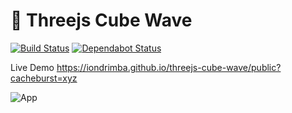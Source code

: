 # :game_die: Threejs Cube Wave
[![Build Status](https://travis-ci.org/iondrimba/threejs-cube-wave.svg?branch=master)](https://travis-ci.org/iondrimba/threejs-cube-wave) [![Dependabot Status](https://api.dependabot.com/badges/status?host=github&repo=iondrimba/threejs-cube-wave)](https://dependabot.com)

Live Demo https://iondrimba.github.io/threejs-cube-wave/public?cacheburst=xyz

![App](https://github.com/iondrimba/images/blob/master/cubewave.gif)
